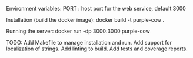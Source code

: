 Environment variables:
    PORT : host port for the web service, default 3000

Installation (build the docker image):
    docker build -t purple-cow .

Running the server:
    docker run -dp 3000:3000 purple-cow

TODO:
    Add Makefile to manage installation and run.
    Add support for localization of strings.
    Add linting to build.
    Add tests and coverage reports.
